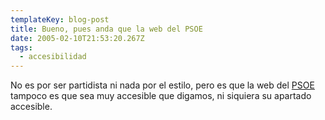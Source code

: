 ```yaml
---
templateKey: blog-post
title: Bueno, pues anda que la web del PSOE
date: 2005-02-10T21:53:20.267Z
tags:
  - accesibilidad
---
```

No es por ser partidista ni nada por el estilo, pero es que la web del [PSOE](http://www.psoe.es/) tampoco es que sea muy accesible que digamos, ni siquiera su apartado accesible.